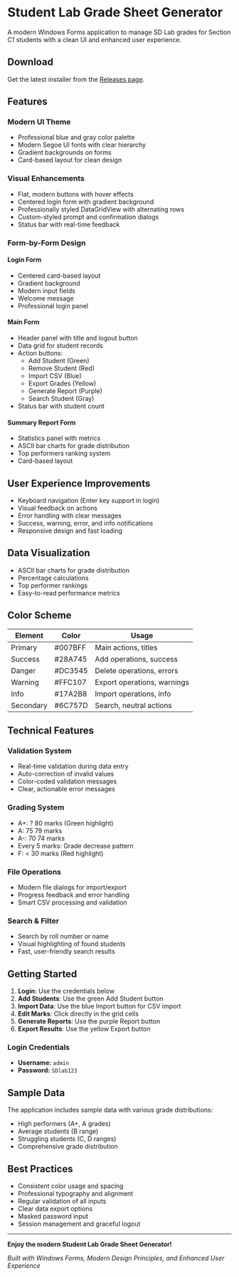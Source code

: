 # Student Lab Grade Sheet Generator

A modern Windows Forms application to manage SD Lab grades for Section C1 students with a clean UI and enhanced user experience.

## Download

Get the latest installer from the [Releases page](https://github.com/mashrur-rahman-fahim/Student-Lab-Grade-Sheet/releases).

## Features

### Modern UI Theme

- Professional blue and gray color palette
- Modern Segoe UI fonts with clear hierarchy
- Gradient backgrounds on forms
- Card-based layout for clean design

### Visual Enhancements

- Flat, modern buttons with hover effects
- Centered login form with gradient background
- Professionally styled DataGridView with alternating rows
- Custom-styled prompt and confirmation dialogs
- Status bar with real-time feedback

### Form-by-Form Design

#### Login Form

- Centered card-based layout
- Gradient background
- Modern input fields
- Welcome message
- Professional login panel

#### Main Form

- Header panel with title and logout button
- Data grid for student records
- Action buttons:
  - Add Student (Green)
  - Remove Student (Red)
  - Import CSV (Blue)
  - Export Grades (Yellow)
  - Generate Report (Purple)
  - Search Student (Gray)
- Status bar with student count

#### Summary Report Form

- Statistics panel with metrics
- ASCII bar charts for grade distribution
- Top performers ranking system
- Card-based layout

## User Experience Improvements

- Keyboard navigation (Enter key support in login)
- Visual feedback on actions
- Error handling with clear messages
- Success, warning, error, and info notifications
- Responsive design and fast loading

## Data Visualization

- ASCII bar charts for grade distribution
- Percentage calculations
- Top performer rankings
- Easy-to-read performance metrics

## Color Scheme

| Element   | Color   | Usage                       |
| --------- | ------- | --------------------------- |
| Primary   | #007BFF | Main actions, titles        |
| Success   | #28A745 | Add operations, success     |
| Danger    | #DC3545 | Delete operations, errors   |
| Warning   | #FFC107 | Export operations, warnings |
| Info      | #17A2B8 | Import operations, info     |
| Secondary | #6C757D | Search, neutral actions     |

## Technical Features

### Validation System

- Real-time validation during data entry
- Auto-correction of invalid values
- Color-coded validation messages
- Clear, actionable error messages

### Grading System

- A+: ? 80 marks (Green highlight)
- A: 75 79 marks
- A-: 70 74 marks
- Every 5 marks: Grade decrease pattern
- F: < 30 marks (Red highlight)

### File Operations

- Modern file dialogs for import/export
- Progress feedback and error handling
- Smart CSV processing and validation

### Search & Filter

- Search by roll number or name
- Visual highlighting of found students
- Fast, user-friendly search results

## Getting Started

1. **Login**: Use the credentials below
2. **Add Students**: Use the green Add Student button
3. **Import Data**: Use the blue Import button for CSV import
4. **Edit Marks**: Click directly in the grid cells
5. **Generate Reports**: Use the purple Report button
6. **Export Results**: Use the yellow Export button

### Login Credentials

- **Username:** `admin`
- **Password:** `SDlab123`

## Sample Data

The application includes sample data with various grade distributions:

- High performers (A+, A grades)
- Average students (B range)
- Struggling students (C, D ranges)
- Comprehensive grade distribution

## Best Practices

- Consistent color usage and spacing
- Professional typography and alignment
- Regular validation of all inputs
- Clear data export options
- Masked password input
- Session management and graceful logout

---

**Enjoy the modern Student Lab Grade Sheet Generator!**

_Built with Windows Forms, Modern Design Principles, and Enhanced User Experience_
